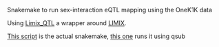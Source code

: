 Snakemake to run sex-interaction eQTL mapping using the OneK1K data

Using [Limix_QTL](https://github.com/single-cell-genetics/limix_qtl) a wrapper around [LIMIX]().

[This script]() is the actual snakemake, [this one]() runs it using qsub
